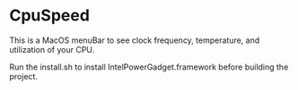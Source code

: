 # CpuSpeed
This is a MacOS menuBar to see clock frequency, temperature, and utilization of your CPU.

Run the install.sh to install IntelPowerGadget.framework before building the project. 
